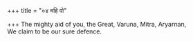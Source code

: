 +++
title = "०४ महि वो"

+++
The mighty aid of you, the Great, Varuna, Mitra, Aryarnan,  
     We claim to be our sure defence.